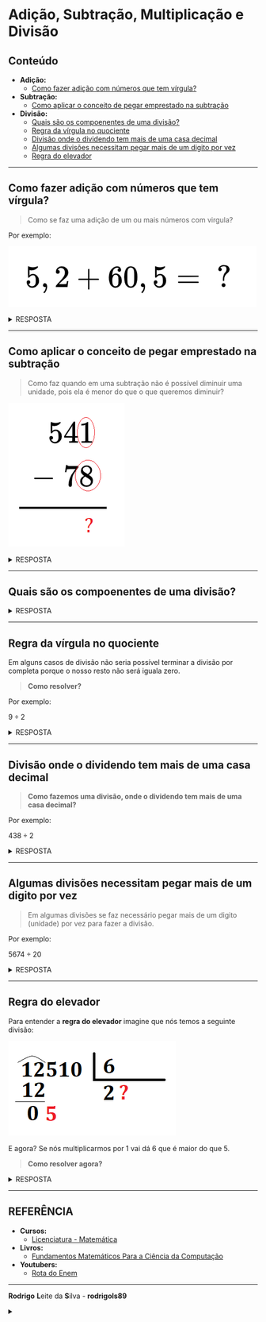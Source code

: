 # Adição, Subtração, Multiplicação e Divisão

## Conteúdo

 - **Adição:**
   - [Como fazer adição com números que tem vírgula?](#add-w-comma)
 - **Subtração:**
   - [Como aplicar o conceito de pegar emprestado na subtração](#sub-with-borrow)
 - **Divisão:**
   - [Quais são os compoenentes de uma divisão?](#div-components)
   - [Regra da vírgula no quociente](#comma-rule)
   - [Divisão onde o dividendo tem mais de uma casa decimal](#div-more-units-01)
   - [Algumas divisões necessitam pegar mais de um digito por vez](#div-more-units-2)
   - [Regra do elevador](#elevator-rule)
<!---
[WHITESPACE RULES]
- Same topic = "20" Whitespace character.
- Different topic = "200" Whitespace character.
--->






































































































<!--- ( Adição ) --->

---

<div id="add-w-comma"></div>

## Como fazer adição com números que tem vírgula?

> Como se faz uma adição de um ou mais números com virgula?

Por exemplo:

![img](images/add-w-comma-00.png)  

<details>

<summary>RESPOSTA</summary>

<br/>

![img](images/add-w-comma-01.jpeg)  

</details>






































































































<!--- ( Subtração ) --->

---

<div id="sub-with-borrow"></div>

## Como aplicar o conceito de pegar emprestado na subtração

> Como faz quando em uma subtração não é possível diminuir uma unidade, pois ela é menor do que o que queremos diminuir?

![img](images/sub-with-borrow-00.png)  
<!---
\begin{array}{r}
  541 \\
- \ 78 \\
\hline
\end{array}
--->

<details>

<summary>RESPOSTA</summary>

<br/>

![img](images/sub-with-borrow-01.jpeg)  

</details>






































































































<!--- ( Divisão ) --->

---

<div id="div-components"></div>

## Quais são os compoenentes de uma divisão?

<details>

<summary>RESPOSTA</summary>

<br/>

![img](images/div-components.png)  

</details>




















---

<div id="comma-rule"></div>

## Regra da vírgula no quociente

Em alguns casos de divisão não seria possível terminar a divisão por completa porque o nosso resto não será iguala zero.

> **Como resolver?**

Por exemplo:

$9 \div 2$

<details>

<summary>RESPOSTA</summary>

<br/>

![img](images/div-school.jpeg)  

</details>




















---

<div id="div-more-units-01"></div>

## Divisão onde o dividendo tem mais de uma casa decimal

> **Como fazemos uma divisão, onde o dividendo tem mais de uma casa decimal?**

Por exemplo:

$438 \div 2$

<details>

<summary>RESPOSTA</summary>

<br/>

![img](images/div-more-units-01.jpeg)

</details>




















---

<div id="div-more-units-2"></div>

## Algumas divisões necessitam pegar mais de um digito por vez

> Em algumas divisões se faz necessário pegar mais de um digito (unidade) por vez para fazer a divisão.

Por exemplo:

$5674 \div 20$

<details>

<summary>RESPOSTA</summary>

<br/>

![img](images/div-more-units-02.jpeg)  

</details>




















---

<div id="elevator-rule"></div>

## Regra do elevador

Para entender a **regra do elevador** imagine que nós temos a seguinte divisão:

![img](images/elevator-rule-00.png)  

E agora? Se nós multiplicarmos por 1 vai dá 6 que é maior do que 5.

> **Como resolver agora?**

<details>

<summary>RESPOSTA</summary>

<br/>

![img](images/elevator-rule-01.jpeg)  

</details>


































































<!--- ( REFERÊNCIA ) --->

---

<div id="ref"></div>

## REFERÊNCIA

 - **Cursos:**
   - [Licenciatura - Matemática](https://www.faculdadeunica.com.br/graduacao/ead/matematica-3080)
 - **Livros:**
   - [Fundamentos Matemáticos Para a Ciência da Computação](https://www.amazon.com.br/Fundamentos-Matem%C3%A1ticos-Para-Ci%C3%AAncia-Computa%C3%A7%C3%A3o/dp/8521614225)
 - **Youtubers:**
   - [Rota do Enem](https://www.youtube.com/@rotadoenemjp/videos)

---

**Rodrigo** **L**eite da **S**ilva - **rodrigols89**

<details>

<summary></summary>
RESPOSTA
<br/>

</details>